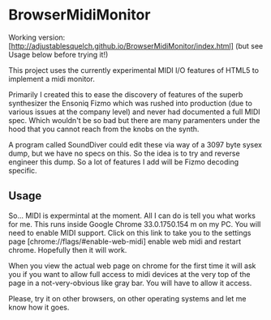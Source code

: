 BrowserMidiMonitor
==================

Working version: [http://adjustablesquelch.github.io/BrowserMidiMonitor/index.html] (but see Usage below before trying it!)


This project uses the currently experimental MIDI I/O features of HTML5 to implement a midi monitor.

Primarily I created this to ease the discovery of features of the superb synthesizer the Ensoniq Fizmo which was rushed into production (due to various issues at the company level) and never had documented a full MIDI spec. Which wouldn't be so bad but there are many paramenters under the hood that you cannot reach from the knobs on the synth.

A program called SoundDiver could edit these via way of a 3097 byte sysex dump, but we have no specs on this. So the idea is to try and reverse engineer this dump. So a lot of features I add will be Fizmo decoding specific. 

Usage
-----

So... MIDI is expermintal at the moment. All I can do is tell you what works for me. This runs inside Google Chrome 33.0.1750.154 m on my PC. You will need to enable MIDI support. Click on this link to take you to the settings page [chrome://flags/#enable-web-midi] enable web midi and restart chrome. Hopefully then it will work.

When you view the actual web page on chrome for the first time it will ask you if you want to allow full access to midi devices at the very top of the page in a not-very-obvious like gray bar. You will have to allow it access.

Please, try it on other browsers, on other operating systems and let me know how it goes.
